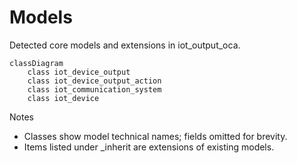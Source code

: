 # Models

Detected core models and extensions in iot_output_oca.

```mermaid
classDiagram
    class iot_device_output
    class iot_device_output_action
    class iot_communication_system
    class iot_device
```

Notes
- Classes show model technical names; fields omitted for brevity.
- Items listed under _inherit are extensions of existing models.
